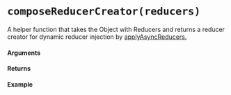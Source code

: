 # `composeReducerCreator(reducers)`

A helper function that takes the Object with Reducers and returns a reducer creator for dynamic reducer injection by [applyAsyncReducers.](/docs/API-Reference/applyAsyncReducers.md)

#### Arguments

#### Returns

#### Example
